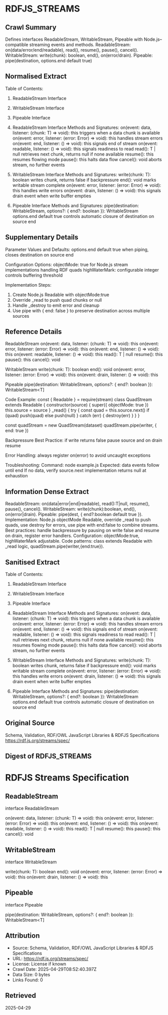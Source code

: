 # RDFJS_STREAMS

## Crawl Summary
Defines interfaces ReadableStream<T>, WritableStream<T>, Pipeable<T> with Node.js–compatible streaming events and methods. ReadableStream<T>: on(data/error/end/readable), read(), resume(), pause(), cancel(). WritableStream<T>: write(chunk): boolean, end(), on(error/drain). Pipeable<T>: pipe(destination, options.end default true)

## Normalised Extract
Table of Contents:
 1. ReadableStream Interface
 2. WritableStream Interface
 3. Pipeable Interface

1. ReadableStream Interface
   Methods and Signatures:
     on(event: data, listener: (chunk: T) => void): this  triggers when a data chunk is available
     on(event: error, listener: (error: Error) => void): this  handles stream errors
     on(event: end, listener: () => void): this  signals end of stream
     on(event: readable, listener: () => void): this  signals readiness to read
     read(): T | null  retrieves next chunk, returns null if none available
     resume(): this  resumes flowing mode
     pause(): this  halts data flow
     cancel(): void  aborts stream, no further events

2. WritableStream Interface
   Methods and Signatures:
     write(chunk: T): boolean  writes chunk, returns false if backpressure
     end(): void  marks writable stream complete
     on(event: error, listener: (error: Error) => void): this  handles write errors
     on(event: drain, listener: () => void): this  signals drain event when write buffer empties

3. Pipeable Interface
   Methods and Signatures:
     pipe(destination: WritableStream<T>, options?: { end?: boolean }): WritableStream<T>
       options.end default true  controls automatic closure of destination on source end

## Supplementary Details
Parameter Values and Defaults:
 options.end default true  when piping, closes destination on source end

Configuration Options:
 objectMode: true  for Node.js stream implementations handling RDF quads
 highWaterMark: configurable integer  controls buffering threshold

Implementation Steps:
 1. Create Node.js Readable with objectMode:true
 2. Override _read to push quad chunks or null
 3. Handle _destroy to emit error and cleanup
 4. Use pipe with { end: false } to preserve destination across multiple sources

## Reference Details
ReadableStream<T>
  on(event: data, listener: (chunk: T) => void): this
  on(event: error, listener: (error: Error) => void): this
  on(event: end, listener: () => void): this
  on(event: readable, listener: () => void): this
  read(): T | null
  resume(): this
  pause(): this
  cancel(): void

WritableStream<T>
  write(chunk: T): boolean
  end(): void
  on(event: error, listener: (error: Error) => void): this
  on(event: drain, listener: () => void): this

Pipeable<T>
  pipe(destination: WritableStream<T>, options?: { end?: boolean }): WritableStream<T]

Code Example:
 const { Readable } = require(stream)
 class QuadStream extends Readable {
   constructor(source) {
     super({ objectMode: true })
     this.source = source
   }
   _read() {
     try {
       const quad = this.source.next()
       if (quad) push(quad)
       else push(null)
     } catch (err) {
       destroy(err)
     }
   }
 }

 const quadStream = new QuadStream(dataset)
 quadStream.pipe(writer, { end: true })

Backpressure Best Practice:
 if write returns false pause source and on drain resume

Error Handling:
 always register on(error) to avoid uncaught exceptions

Troubleshooting:
 Command: node example.js  Expected: data events follow until end
 If no data, verify source.next implementation returns null at exhaustion


## Information Dense Extract
ReadableStream<T>: on(data|error|end|readable), read():T|null, resume(), pause(), cancel(). WritableStream<T>: write(chunk):boolean, end(), on(error|drain). Pipeable<T>: pipe(dest, { end?:boolean default true }). Implementation: Node.js objectMode Readable, override _read to push quads, use destroy for errors, use pipe with end:false to combine streams. Best practices: handle backpressure by pausing on write false and resume on drain, register error handlers. Configuration: objectMode:true, highWaterMark adjustable. Code patterns: class extends Readable with _read logic, quadStream.pipe(writer,{end:true}). 

## Sanitised Extract
Table of Contents:
 1. ReadableStream Interface
 2. WritableStream Interface
 3. Pipeable Interface

1. ReadableStream Interface
   Methods and Signatures:
     on(event: data, listener: (chunk: T) => void): this  triggers when a data chunk is available
     on(event: error, listener: (error: Error) => void): this  handles stream errors
     on(event: end, listener: () => void): this  signals end of stream
     on(event: readable, listener: () => void): this  signals readiness to read
     read(): T | null  retrieves next chunk, returns null if none available
     resume(): this  resumes flowing mode
     pause(): this  halts data flow
     cancel(): void  aborts stream, no further events

2. WritableStream Interface
   Methods and Signatures:
     write(chunk: T): boolean  writes chunk, returns false if backpressure
     end(): void  marks writable stream complete
     on(event: error, listener: (error: Error) => void): this  handles write errors
     on(event: drain, listener: () => void): this  signals drain event when write buffer empties

3. Pipeable Interface
   Methods and Signatures:
     pipe(destination: WritableStream<T>, options?: { end?: boolean }): WritableStream<T>
       options.end default true  controls automatic closure of destination on source end

## Original Source
Schema, Validation, RDF/OWL JavaScript Libraries & RDFJS Specifications
https://rdf.js.org/streams/spec/

## Digest of RDFJS_STREAMS

# RDFJS Streams Specification

## ReadableStream<T>

interface ReadableStream<T>

  on(event: data, listener: (chunk: T) => void): this
  on(event: error, listener: (error: Error) => void): this
  on(event: end, listener: () => void): this
  on(event: readable, listener: () => void): this
  read(): T | null
  resume(): this
  pause(): this
  cancel(): void


## WritableStream<T>

interface WritableStream<T>

  write(chunk: T): boolean
  end(): void
  on(event: error, listener: (error: Error) => void): this
  on(event: drain, listener: () => void): this


## Pipeable<T>

interface Pipeable<T>

  pipe(destination: WritableStream<T>, options?: { end?: boolean }): WritableStream<T]


## Attribution
- Source: Schema, Validation, RDF/OWL JavaScript Libraries & RDFJS Specifications
- URL: https://rdf.js.org/streams/spec/
- License: License if known
- Crawl Date: 2025-04-29T08:52:40.397Z
- Data Size: 0 bytes
- Links Found: 0

## Retrieved
2025-04-29
